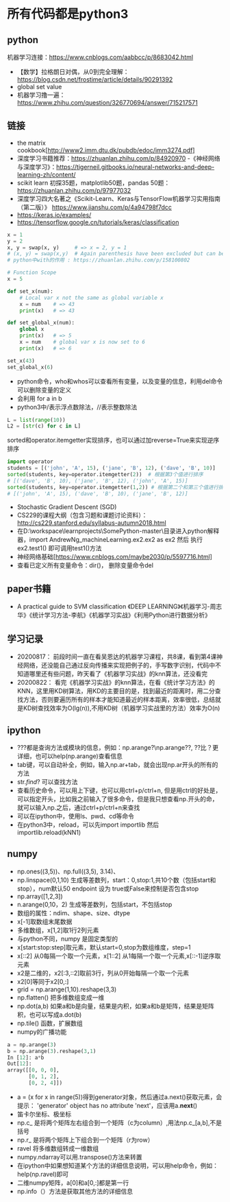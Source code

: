 # 所有代码都是python3
## python
  机器学习连接：https://www.cnblogs.com/aabbcc/p/8683042.html
- 【数学】拉格朗日对偶，从0到完全理解：https://blog.csdn.net/frostime/article/details/90291392
- global set value
- 机器学习撸一遍：https://www.zhihu.com/question/326770694/answer/715217571

## 链接
- the matrix cookbook[http://www2.imm.dtu.dk/pubdb/edoc/imm3274.pdf]
- 深度学习书籍推荐：https://zhuanlan.zhihu.com/p/84920970
-《神经网络与深度学习》：https://tigerneil.gitbooks.io/neural-networks-and-deep-learning-zh/content/
- scikit learn 初探35题，matplotlib50题，pandas 50题：https://zhuanlan.zhihu.com/p/97977032
- 深度学习四大名著之《Scikit-Learn、Keras与TensorFlow机器学习实用指南（第二版）》 https://www.jianshu.com/p/4a94798f7dcc
- https://keras.io/examples/
- https://tensorflow.google.cn/tutorials/keras/classification
```python
x = 1
y = 2
x, y = swap(x, y)     # => x = 2, y = 1
# (x, y) = swap(x,y)  # Again parenthesis have been excluded but can be included.
# python中with的作用 : https://zhuanlan.zhihu.com/p/158100802

# Function Scope
x = 5

def set_x(num):
    # Local var x not the same as global variable x
    x = num    # => 43
    print(x)   # => 43

def set_global_x(num):
    global x
    print(x)   # => 5
    x = num    # global var x is now set to 6
    print(x)   # => 6

set_x(43)
set_global_x(6)
```
- python命令，who和whos可以查看所有变量，以及变量的信息，利用del命令可以删除变量的定义
- 会利用 for a in b
- python3中/表示浮点数除法，//表示整数除法
```python
L = list(range(10))
L2 = [str(c) for c in L]
```
sorted和operator.itemgetter实现排序，也可以通过加reverse=True来实现逆序排序
```python
import operator
students = [('john', 'A', 15), ('jane', 'B', 12), ('dave', 'B', 10)]
sorted(students, key=operator.itemgetter(2))  # 根据第3个值进行排序
# [('dave', 'B', 10), ('jane', 'B', 12), ('john', 'A', 15)]
sorted(students, key=operator.itemgetter(1,2)) # 根据第二个和第三个值进行排序
# [('john', 'A', 15), ('dave', 'B', 10), ('jane', 'B', 12)]
```
- Stochastic Gradient Descent (SGD)
- CS229的课程大纲（包含习题和课题讨论资料）：http://cs229.stanford.edu/syllabus-autumn2018.html
- 在D:\workspace\learnprojects\SomePython-master\目录进入python解释器，import AndrewNg_machineLearning.ex2.ex2 as ex2
然后 执行ex2.test1() 即可调用test1()方法
- 神经网络基础[https://www.cnblogs.com/maybe2030/p/5597716.html]
- 查看已定义所有变量命令：dir()， 删除变量命令del

## paper书籍
- A practical guide to SVM classification 
《DEEP LEARNING》《机器学习-周志华》《统计学习方法-李航》《机器学习实战》《利用Python进行数据分析》

## 学习记录
- 20200817： 前段时间一直在看吴恩达的机器学习课程，共8课，看到第4课神经网络，还没能自己通过反向传播来实现把例子的，手写数字识别，代码中不知道哪里还有些问题，昨天看了《机器学习实战》的knn算法，还没看完
- 20200822： 看完《机器学习实战》的knn算法，在看《统计学习方法》的KNN，这里用KD树算法，用KD的主要目的是，找到最近的距离时，用二分查找方法，否则要遍历所有的样本才能知道最近的样本距离，效率很低，总结就是KD树查找效率为O(lg(n)),不用KD树（机器学习实战里的方法）效率为O(n)

## ipython
- ?\??都是查询方法或模块的信息，例如：np.arange?\np.arange??, ??比？更详细，也可以help(np.arange)查看信息
- tab键，可以自动补全，例如，输入np.ar+tab，就会出现np.ar开头的所有的方法
- str.*find*? 可以查找方法
- 查看历史命令，可以用上下键，也可以用ctrl+p/ctrl+n, 但是用ctrl的好处是，可以指定开头，比如我之前输入了很多命令，但是我只想查看np.开头的命，就可以输入np.之后，通过ctrl+p/ctrl+n来查找
- 可以在ipython中，使用ls、pwd、cd等命令
- 在python3中，reload，可以先import importlib 然后 importlib.reload(kNN1) 

## numpy
- np.ones((3,5))、np.full((3,5), 3.14)、
- np.linspace(0,1,10) 生成等差数列，start：0,stop:1,共10个数（包括start和stop），num默认50  endpoint 设为 true或False来控制是否包含stop
- np.array([1,2,3])
- n.arange(0,10，2) 生成等差数列，包括start，不包括stop
- 数组的属性：ndim、shape、size、dtype
- x[-1]取数组末尾数据
- 多维数组，x[1,2]取1行2列元素
- 与python不同，numpy 是固定类型的
- x[start:stop:step]取元素，默认start=0,stop为数组维度，step=1
- x[::2] 从0每隔一个取一个元素，x[1::2] 从1每隔一个取一个元素,x[::-1]逆序取元素
- x2是二维的，x2[:3,::2]取前3行，列从0开始每隔一个取一个元素
- x2[0]等同于x2[0,:]
- grid = np.arange(1,10).reshape(3,3)
- np.flatten() 把多维数组变成一维
- np.dot(a,b) 如果a和b是向量，结果是内积，如果a和b是矩阵，结果是矩阵积，也可以写成a.dot(b)
- np.tile() 函数，扩展数组
- numpy的广播功能
```python
a = np.arange(3)
b = np.arange(3).reshape(3,1)
In [12]: a*b
Out[12]:
array([[0, 0, 0],
       [0, 1, 2],
       [0, 2, 4]])
```
- a = (x for x in range(5))得到generator对象，然后通过a.next()获取元素，会提示： 'generator' object has no attribute 'next'，应该用a.__next__()
- 笛卡尔坐标、极坐标
- np.c_ 是将两个矩阵左右组合到一个矩阵（c为column）,用法np.c_[a,b],不是括号
- np.r_ 是将两个矩阵上下组合到一个矩阵（r为row）
- ravel 将多维数组转成一维数组
- numpy.ndarray可以用.transpose()方法来转置
- 在ipython中如果想知道某个方法的详细信息说明，可以用help命令，例如：help(np.ravel)即可
- 二维numpy矩阵，a[0]和a[0,:]都是第一行
- np.info（）方法是获取其他方法的详细信息
